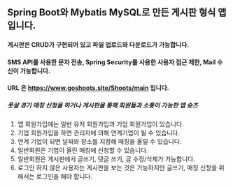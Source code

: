 ## Spring Boot와 Mybatis MySQL로 만든 게시판 형식 앱입니다.
#### 게시판은 CRUD가 구현되어 있고 파일 업로드와 다운로드가 가능합니다.
#### SMS API를 사용한 문자 전송, Spring Security를 사용한 사용자 접근 제한, Mail 수신이 가능합니다.
#### URL 은 https://www.goshoots.site/Shoots/main 입니다.

##### 풋살 경기 매칭 신청을 하거나 게시판을 통해 회원들과 소통이 가능한 앱 슛츠
1. 앱 회원가입에는 일반 유저 회원가입과 기업 회원가입이 있습니다.
2. 기업 회원가입을 하면 관리자에 의해 연계기업이 될 수 있습니다.
3. 연계 기업이 되면 날짜와 장소를 지정해 매칭을 올릴 수 있습니다.
4. 일반회원은 기업이 올린 매칭에 신청할 수 있습니다.
5. 일반회원은 게시판에서 글쓰기, 댓글 쓰기, 글 수정/삭제가 가능합니다.
6. 로그인 하지 않은 사용자는 게시판을 보는 것은 가능하지만 글쓰기, 매칭 신청을 위해서는 로그인을 해야 합니다.  
